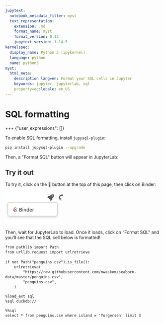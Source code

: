 ```yaml
---
jupytext:
  notebook_metadata_filter: myst
  text_representation:
    extension: .md
    format_name: myst
    format_version: 0.13
    jupytext_version: 1.14.5
kernelspec:
  display_name: Python 3 (ipykernel)
  language: python
  name: python3
myst:
  html_meta:
    description lang=en: Format your SQL cells in Jupyter
    keywords: jupyter, jupyterlab, sql
    property=og:locale: en_US
---
```


# SQL formatting

+++ {"user_expressions": []}

To enable SQL formatting, install `jupysql-plugin`:

```sh
pip install jupysql-plugin --upgrade
```

Then, a "Format SQL" button will appear in JupyterLab:



## Try it out

To try it, click on the 🚀 button at the top of this page, then click on Binder:

![format](../static/launch-on-binder.png)

Then, wait for JupyterLab to load. Once it loads, click on "Format SQL" and you'll see that the SQL cell below is formatted!

```{code-cell} ipython3
from pathlib import Path
from urllib.request import urlretrieve

if not Path("penguins.csv").is_file():
    urlretrieve(
        "https://raw.githubusercontent.com/mwaskom/seaborn-data/master/penguins.csv",
        "penguins.csv",
    )
```

```{code-cell} ipython3
%load_ext sql
%sql duckdb://
```

```{code-cell} ipython3
%%sql
select * from penguins.csv where island = 'Torgersen' limit 3
```
